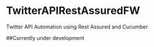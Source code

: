 # TwitterAPIRestAssuredFW
Twitter API Automation using Rest Assured and Cucumber

##Currently under development
